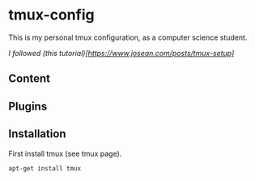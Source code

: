 # tmux-config

This is my personal tmux configuration, as a computer science student.

*I followed (this tutorial)[https://www.josean.com/posts/tmux-setup]*
## Content

## Plugins

## Installation

First install tmux (see tmux page).
```bash
apt-get install tmux
```
